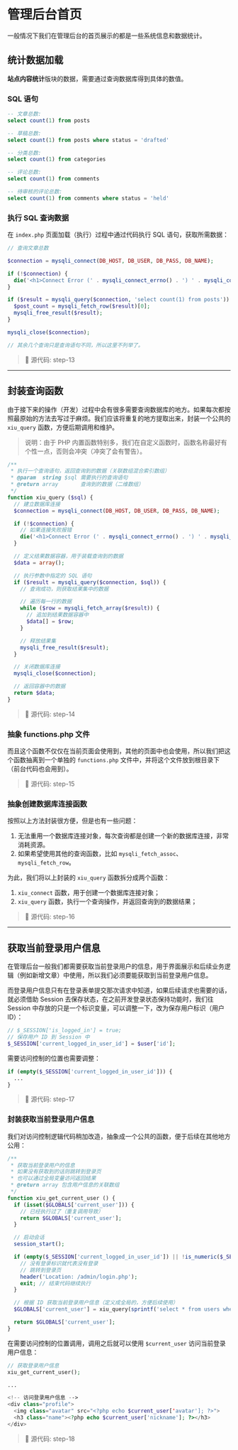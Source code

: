 # 管理后台首页

一般情况下我们在管理后台的首页展示的都是一些系统信息和数据统计。

## 统计数据加载

**站点内容统计**版块的数据，需要通过查询数据库得到具体的数值。

### SQL 语句

```sql
-- 文章总数:
select count(1) from posts

-- 草稿总数:
select count(1) from posts where status = 'drafted'

-- 分类总数:
select count(1) from categories

-- 评论总数:
select count(1) from comments

-- 待审核的评论总数:
select count(1) from comments where status = 'held'
```

### 执行 SQL 查询数据

在 `index.php` 页面加载（执行）过程中通过代码执行 SQL 语句，获取所需数据：

```php
// 查询文章总数

$connection = mysqli_connect(DB_HOST, DB_USER, DB_PASS, DB_NAME);

if (!$connection) {
  die('<h1>Connect Error (' . mysqli_connect_errno() . ') ' . mysqli_connect_error() . '</h1>');
}

if ($result = mysqli_query($connection, 'select count(1) from posts')) {
  $post_count = mysqli_fetch_row($result)[0];
  mysqli_free_result($result);
}

mysqli_close($connection);

// 其余几个查询只是查询语句不同，所以这里不列举了。
```

> 🚩 源代码: step-13

---

## 封装查询函数

由于接下来的操作（开发）过程中会有很多需要查询数据库的地方。如果每次都按照最原始的方法去写过于麻烦。我们应该将重复的地方提取出来，封装一个公共的 `xiu_query` 函数，方便后期调用和维护。

> 说明：由于 PHP 内置函数特别多，我们在自定义函数时，函数名称最好有个性一点，否则会冲突（冲突了会有警告）。

```php
/**
 * 执行一个查询语句，返回查询到的数据（关联数组混合索引数组）
 * @param  string $sql 需要执行的查询语句
 * @return array       查询到的数据（二维数组）
 */
function xiu_query ($sql) {
  // 建立数据库连接
  $connection = mysqli_connect(DB_HOST, DB_USER, DB_PASS, DB_NAME);

  if (!$connection) {
    // 如果连接失败报错
    die('<h1>Connect Error (' . mysqli_connect_errno() . ') ' . mysqli_connect_error() . '</h1>');
  }

  // 定义结果数据容器，用于装载查询到的数据
  $data = array();

  // 执行参数中指定的 SQL 语句
  if ($result = mysqli_query($connection, $sql)) {
    // 查询成功，则获取结果集中的数据

    // 遍历每一行的数据
    while ($row = mysqli_fetch_array($result)) {
      // 追加到结果数据容器中
      $data[] = $row;
    }

    // 释放结果集
    mysqli_free_result($result);
  }

  // 关闭数据库连接
  mysqli_close($connection);

  // 返回容器中的数据
  return $data;
}
```

> 🚩 源代码: step-14

### 抽象 functions.php 文件

而且这个函数不仅仅在当前页面会使用到，其他的页面中也会使用，所以我们把这个函数抽离到一个单独的 `functions.php` 文件中，并将这个文件放到根目录下（前台代码也会用到）。

> 🚩 源代码: step-15

### 抽象创建数据库连接函数

按照以上方法封装很方便，但是也有一些问题：

1. 无法重用一个数据库连接对象，每次查询都是创建一个新的数据库连接，非常消耗资源。
2. 如果希望使用其他的查询函数，比如 `mysqli_fetch_assoc`、`mysqli_fetch_row`。

为此，我们将以上封装的 `xiu_query` 函数拆分成两个函数：

1. `xiu_connect` 函数，用于创建一个数据库连接对象；
2. `xiu_query` 函数，执行一个查询操作，并返回查询到的数据结果；

> 🚩 源代码: step-16

---

## 获取当前登录用户信息

在管理后台一般我们都需要获取当前登录用户的信息，用于界面展示和后续业务逻辑（例如新增文章）中使用，所以我们必须要能获取到当前登录用户信息。

而登录用户信息只有在登录表单提交那次请求中知道，如果后续请求也需要的话，就必须借助 Session 去保存状态，在之前开发登录状态保持功能时，我们往 Session 中存放的只是一个标识变量，可以调整一下，改为保存用户标识（用户 ID）：

```php
// $_SESSION['is_logged_in'] = true;
// 保存用户 ID 到 Session 中
$_SESSION['current_logged_in_user_id'] = $user['id'];
```

需要访问控制的位置也需要调整：

```php
if (empty($_SESSION['current_logged_in_user_id'])) {
  ...
}
```

> 🚩 源代码: step-17

### 封装获取当前登录用户信息

我们对访问控制逻辑代码稍加改造，抽象成一个公共的函数，便于后续在其他地方公用：

```php
/**
 * 获取当前登录用户的信息
 * 如果没有获取到的话则跳转到登录页
 * 也可以通过全局变量访问返回结果
 * @return array 包含用户信息的关联数组
 */
function xiu_get_current_user () {
  if (isset($GLOBALS['current_user'])) {
    // 已经执行过了（重复调用导致）
    return $GLOBALS['current_user'];
  }

  // 启动会话
  session_start();

  if (empty($_SESSION['current_logged_in_user_id']) || !is_numeric($_SESSION['current_logged_in_user_id'])) {
    // 没有登录标识就代表没有登录
    // 跳转到登录页
    header('Location: /admin/login.php');
    exit; // 结束代码继续执行
  }

  // 根据 ID 获取当前登录用户信息（定义成全局的，方便后续使用）
  $GLOBALS['current_user'] = xiu_query(sprintf('select * from users where id = %d limit 1', intval($_SESSION['current_logged_in_user_id'])))[0];

  return $GLOBALS['current_user'];
}
```

在需要访问控制的位置调用，调用之后就可以使用 `$current_user` 访问当前登录用户信息：

```php
// 获取登录用户信息
xiu_get_current_user();

...

<!-- 访问登录用户信息 -->
<div class="profile">
  <img class="avatar" src="<?php echo $current_user['avatar']; ?>">
  <h3 class="name"><?php echo $current_user['nickname']; ?></h3>
</div>
```

> 🚩 源代码: step-18
